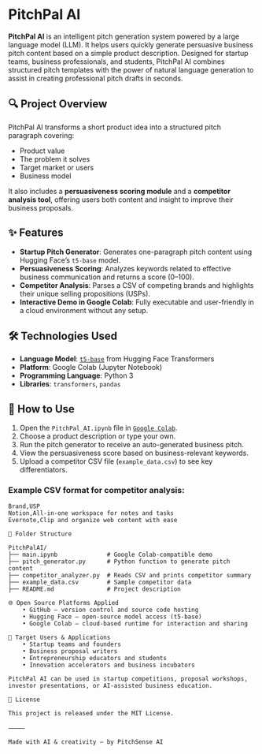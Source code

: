 # PitchPal AI

**PitchPal AI** is an intelligent pitch generation system powered by a large language model (LLM). It helps users quickly generate persuasive business pitch content based on a simple product description. Designed for startup teams, business professionals, and students, PitchPal AI combines structured pitch templates with the power of natural language generation to assist in creating professional pitch drafts in seconds.

## 🔍 Project Overview

PitchPal AI transforms a short product idea into a structured pitch paragraph covering:
- Product value
- The problem it solves
- Target market or users
- Business model

It also includes a **persuasiveness scoring module** and a **competitor analysis tool**, offering users both content and insight to improve their business proposals.

## ✨ Features

- **Startup Pitch Generator**: Generates one-paragraph pitch content using Hugging Face’s `t5-base` model.
- **Persuasiveness Scoring**: Analyzes keywords related to effective business communication and returns a score (0–100).
- **Competitor Analysis**: Parses a CSV of competing brands and highlights their unique selling propositions (USPs).
- **Interactive Demo in Google Colab**: Fully executable and user-friendly in a cloud environment without any setup.

## 🛠️ Technologies Used

- **Language Model**: [`t5-base`](https://huggingface.co/t5-base) from Hugging Face Transformers
- **Platform**: Google Colab (Jupyter Notebook)
- **Programming Language**: Python 3
- **Libraries**: `transformers`, `pandas`

## 🚀 How to Use

1. Open the `PitchPal_AI.ipynb` file in [`Google Colab`]([https://colab.research.google.com/](https://colab.research.google.com/drive/1VnJb7vALjBj2LnGtD6GApCQ413DEspt2?usp=sharing)).
2. Choose a product description or type your own.
3. Run the pitch generator to receive an auto-generated business pitch.
4. View the persuasiveness score based on business-relevant keywords.
5. Upload a competitor CSV file (`example_data.csv`) to see key differentiators.

### Example CSV format for competitor analysis:

```csv
Brand,USP
Notion,All-in-one workspace for notes and tasks
Evernote,Clip and organize web content with ease

📂 Folder Structure

PitchPalAI/
├── main.ipynb              # Google Colab-compatible demo
├── pitch_generator.py      # Python function to generate pitch content
├── competitor_analyzer.py  # Reads CSV and prints competitor summary
├── example_data.csv        # Sample competitor data
├── README.md               # Project description

🌐 Open Source Platforms Applied
	• GitHub – version control and source code hosting
	• Hugging Face – open-source model access (t5-base)
	• Google Colab – cloud-based runtime for interaction and sharing

📌 Target Users & Applications
	• Startup teams and founders
	• Business proposal writers
	• Entrepreneurship educators and students
	• Innovation accelerators and business incubators

PitchPal AI can be used in startup competitions, proposal workshops, investor presentations, or AI-assisted business education.

📝 License

This project is released under the MIT License.

⸻

Made with AI & creativity — by PitchSense AI
